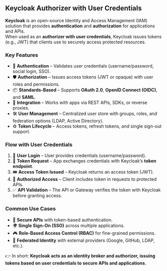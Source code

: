 ## Keycloak Authorizer with User Credentials

**Keycloak** is an open-source Identity and Access Management (IAM) solution that provides **authentication** and **authorization** for applications and APIs.  
When used as an **authorizer with user credentials**, Keycloak issues tokens (e.g., JWT) that clients use to securely access protected resources.

### Key Features
- 🔑 **Authentication** – Validates user credentials (username/password, social login, SSO).  
- 🛡️ **Authorization** – Issues access tokens (JWT or opaque) with user roles and permissions.  
- 📦 **Standards-Based** – Supports **OAuth 2.0**, **OpenID Connect (OIDC)**, and **SAML**.  
- 🧩 **Integration** – Works with apps via REST APIs, SDKs, or reverse proxies.  
- 🛠️ **User Management** – Centralized user store with groups, roles, and federation options (LDAP, Active Directory).  
- ♻️ **Token Lifecycle** – Access tokens, refresh tokens, and single sign-out support.  

### Flow with User Credentials
1. 👤 **User Login** – User provides credentials (username/password).  
2. 🔄 **Token Request** – App exchanges credentials with Keycloak’s **token endpoint**.  
3. 🎟️ **Access Token Issued** – Keycloak returns an access token (JWT).  
4. 🔐 **Authorized Access** – Client includes token in requests to protected APIs.  
5. ✅ **API Validation** – The API or Gateway verifies the token with Keycloak before granting access.  

### Common Use Cases
- 🚀 **Secure APIs** with token-based authentication.  
- 🌍 **Single Sign-On (SSO)** across multiple applications.  
- 🎮 **Role-Based Access Control (RBAC)** for fine-grained permissions.  
- 🔄 **Federated Identity** with external providers (Google, GitHub, LDAP, etc.).  

👉 In short: **Keycloak acts as an identity broker and authorizer, issuing tokens based on user credentials to secure APIs and applications.**
